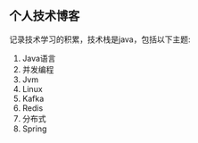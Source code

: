 ## 个人技术博客

记录技术学习的积累，技术栈是java，包括以下主题:

1. Java语言
2. 并发编程
3. Jvm
4. Linux
5. Kafka
6. Redis
7. 分布式
8. Spring
